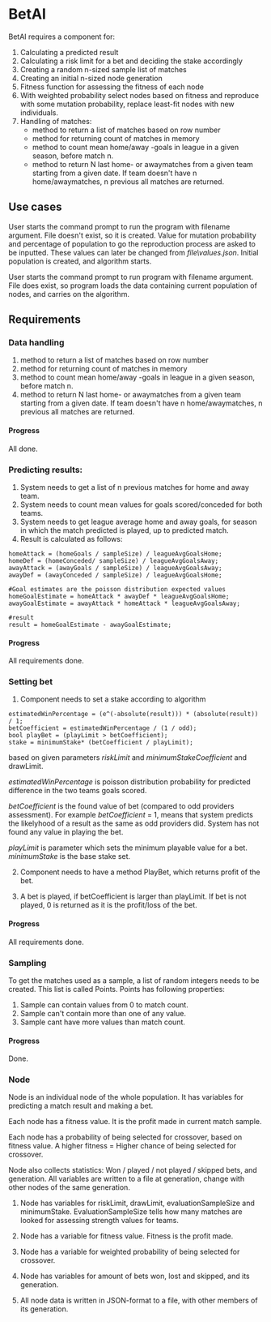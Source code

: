 # BetAI

BetAI requires a component for:
1. Calculating a predicted result  
2. Calculating a risk limit for a bet and deciding the stake accordingly
3. Creating a random n-sized sample list of matches
4. Creating an initial n-sized node generation
5. Fitness function for assessing the fitness of each node
6. With weighted probability select nodes based on fitness and reproduce 
with some mutation probability, replace least-fit nodes with new individuals.
7. Handling of matches:
	- method to return a list of matches based on row number
	- method for returning count of matches in memory
	- method to count mean home/away -goals in league
in a given season, before match n. 
	- method to return N last home- or awaymatches from a given team
starting from a given date. If team doesn't have n home/awaymatches,
n previous all matches are returned.

## Use cases
User starts the command prompt to run the program with filename argument.
File doesn't exist, so it is created.
Value for mutation probability and percentage of population to go the 
reproduction process are asked to be inputted. These values can later be 
changed from *file\values.json*. Initial population is created, and algorithm 
starts.

User starts the command prompt to run program with filename argument.
File does exist, so program loads the data containing current 
population of nodes, and carries on the algorithm.

## Requirements 

### Data handling
1. method to return a list of matches based on row number
2. method for returning count of matches in memory
3. method to count mean home/away -goals in league
in a given season, before match n. 
4. method to return N last home- or awaymatches from a given team
starting from a given date. If team doesn't have n home/awaymatches,
n previous all matches are returned.

#### Progress
All done. 

### Predicting results:
1. System needs to get a list of n previous matches for home and away team.
2. System needs to count mean values for goals scored/conceded for both teams.
3. System needs to get league average home and away goals, for season in which
the match predicted is played, up to predicted match.
4. Result is calculated as follows:
```
homeAttack = (homeGoals / sampleSize) / leagueAvgGoalsHome;
homeDef = (homeConceded/ sampleSize) / leagueAvgGoalsAway;
awayAttack = (awayGoals / sampleSize) / leagueAvgGoalsAway;
awayDef = (awayConceded / sampleSize) / leagueAvgGoalsHome;

#Goal estimates are the poisson distribution expected values
homeGoalEstimate = homeAttack * awayDef * leagueAvgGoalsHome;
awayGoalEstimate = awayAttack * homeAttack * leagueAvgGoalsAway;

#result
result = homeGoalEstimate - awayGoalEstimate;
```

#### Progress
All requirements done.

### Setting bet
1. Component needs to set a stake according to algorithm
```
estimatedWinPercentage = (e^(-absolute(result))) * (absolute(result)) / 1; 
betCoefficient = estimatedWinPercentage / (1 / odd); 
bool playBet = (playLimit > betCoefficient);
stake = minimumStake* (betCoefficient / playLimit);
```
based on given parameters *riskLimit* and *minimumStakeCoefficient* and drawLimit.

*estimatedWinPercentage* is poisson distribution probability for 
predicted difference in the two teams goals scored. 

*betCoefficient* is the found value of bet (compared to odd providers assessment).
For example *betCoefficient* = 1, means that
system predicts the likelyhood of a result as the same
as odd providers did. System has not found any value in 
playing the bet.
 
*playLimit* is parameter which sets the minimum playable
value for a bet. 
*minimumStake* is the base stake set.

2. Component needs to have a method PlayBet, which returns
profit of the bet. 

3. A bet is played, if betCoefficient is larger 
than playLimit. If bet is not played, 0 is returned
as it is the profit/loss of the bet.

#### Progress
All requirements done.

### Sampling
To get the matches used as a sample, a list of random integers
needs to be created. This list is called Points. Points has 
following properties:
1. Sample can contain values from 0 to match count.
2. Sample can't contain more than one of any value.
3. Sample cant have more values than match count.

#### Progress
Done.

### Node 
Node is an individual node of the whole population. It has variables 
for predicting a match result and making a bet. 

Each node has a fitness value. It is the profit made
in current match sample. 

Each node has a probability of being selected for crossover,
based on fitness value. A higher fitness = Higher chance of
being selected for crossover.

Node also collects statistics:
 Won / played / not played / skipped bets, and generation. 
All variables are written to a file at generation,
change with other nodes of the same generation.
 
1. Node has variables for riskLimit, drawLimit, evaluationSampleSize and minimumStake.
EvaluationSampleSize tells how many matches are looked for assessing strength values for 
teams.
 
2. Node has a variable for fitness value. Fitness is the profit made.
 
3. Node has a variable for weighted probability of being
selected for crossover. 
 
4. Node has variables for amount of bets won, lost
 and skipped, and its generation.
 
5. All node data is written in JSON-format
to a file, with other members of its generation.